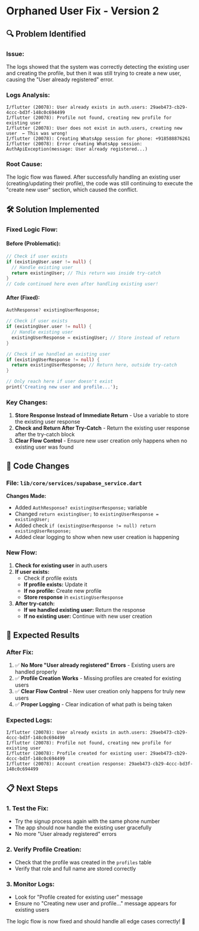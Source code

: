 # Orphaned User Fix - Version 2

## 🔍 **Problem Identified**

### **Issue:**
The logs showed that the system was correctly detecting the existing user and creating the profile, but then it was still trying to create a new user, causing the "User already registered" error.

### **Logs Analysis:**
```
I/flutter (20078): User already exists in auth.users: 29aeb473-cb29-4ccc-bd3f-148c0c694499
I/flutter (20078): Profile not found, creating new profile for existing user
I/flutter (20078): User does not exist in auth.users, creating new user  ← This was wrong!
I/flutter (20078): Creating WhatsApp session for phone: +918588876261
I/flutter (20078): Error creating WhatsApp session: AuthApiException(message: User already registered...)
```

### **Root Cause:**
The logic flow was flawed. After successfully handling an existing user (creating/updating their profile), the code was still continuing to execute the "create new user" section, which caused the conflict.

## 🛠️ **Solution Implemented**

### **Fixed Logic Flow:**

#### **Before (Problematic):**
```dart
// Check if user exists
if (existingUser.user != null) {
  // Handle existing user
  return existingUser; // This return was inside try-catch
}
// Code continued here even after handling existing user!
```

#### **After (Fixed):**
```dart
AuthResponse? existingUserResponse;

// Check if user exists
if (existingUser.user != null) {
  // Handle existing user
  existingUserResponse = existingUser; // Store instead of return
}

// Check if we handled an existing user
if (existingUserResponse != null) {
  return existingUserResponse; // Return here, outside try-catch
}

// Only reach here if user doesn't exist
print('Creating new user and profile...');
```

### **Key Changes:**

1. **Store Response Instead of Immediate Return** - Use a variable to store the existing user response
2. **Check and Return After Try-Catch** - Return the existing user response after the try-catch block
3. **Clear Flow Control** - Ensure new user creation only happens when no existing user was found

## 🔧 **Code Changes**

### **File:** `lib/core/services/supabase_service.dart`

**Changes Made:**
- Added `AuthResponse? existingUserResponse;` variable
- Changed `return existingUser;` to `existingUserResponse = existingUser;`
- Added check `if (existingUserResponse != null) return existingUserResponse;`
- Added clear logging to show when new user creation is happening

### **New Flow:**
1. **Check for existing user** in auth.users
2. **If user exists:**
   - Check if profile exists
   - **If profile exists:** Update it
   - **If no profile:** Create new profile
   - **Store response** in `existingUserResponse`
3. **After try-catch:**
   - **If we handled existing user:** Return the response
   - **If no existing user:** Continue with new user creation

## 🚀 **Expected Results**

### **After Fix:**
1. ✅ **No More "User already registered" Errors** - Existing users are handled properly
2. ✅ **Profile Creation Works** - Missing profiles are created for existing users
3. ✅ **Clear Flow Control** - New user creation only happens for truly new users
4. ✅ **Proper Logging** - Clear indication of what path is being taken

### **Expected Logs:**
```
I/flutter (20078): User already exists in auth.users: 29aeb473-cb29-4ccc-bd3f-148c0c694499
I/flutter (20078): Profile not found, creating new profile for existing user
I/flutter (20078): Profile created for existing user: 29aeb473-cb29-4ccc-bd3f-148c0c694499
I/flutter (20078): Account creation response: 29aeb473-cb29-4ccc-bd3f-148c0c694499
```

## 📋 **Next Steps**

### **1. Test the Fix:**
- Try the signup process again with the same phone number
- The app should now handle the existing user gracefully
- No more "User already registered" errors

### **2. Verify Profile Creation:**
- Check that the profile was created in the `profiles` table
- Verify that role and full name are stored correctly

### **3. Monitor Logs:**
- Look for "Profile created for existing user" message
- Ensure no "Creating new user and profile..." message appears for existing users

The logic flow is now fixed and should handle all edge cases correctly! 🎉
